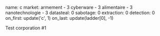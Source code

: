 name: c
market:
    armement - 3
    cyberware - 3
    alimentaire - 3
    nanotechnologie - 3
datasteal: 0
sabotage: 0
extraction: 0
detection: 0
on_first:
    update('c', 1)
on_last:
    update(ladder[0], -1)

Test corporation #1
